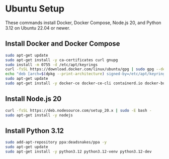 # Ubuntu Setup

These commands install Docker, Docker Compose, Node.js 20, and Python 3.12 on Ubuntu 22.04 or newer.

## Install Docker and Docker Compose
```bash
sudo apt-get update
sudo apt-get install -y ca-certificates curl gnupg
sudo install -m 0755 -d /etc/apt/keyrings
curl -fsSL https://download.docker.com/linux/ubuntu/gpg | sudo gpg --dearmor -o /etc/apt/keyrings/docker.gpg
echo "deb [arch=$(dpkg --print-architecture) signed-by=/etc/apt/keyrings/docker.gpg] https://download.docker.com/linux/ubuntu $(lsb_release -cs) stable" | sudo tee /etc/apt/sources.list.d/docker.list > /dev/null
sudo apt-get update
sudo apt-get install -y docker-ce docker-ce-cli containerd.io docker-buildx-plugin docker-compose-plugin
```

## Install Node.js 20
```bash
curl -fsSL https://deb.nodesource.com/setup_20.x | sudo -E bash -
sudo apt-get install -y nodejs
```

## Install Python 3.12
```bash
sudo add-apt-repository ppa:deadsnakes/ppa -y
sudo apt-get update
sudo apt-get install -y python3.12 python3.12-venv python3.12-dev
```

